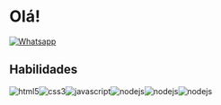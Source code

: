 
# Olá!
[![Whatsapp](https://img.shields.io/badge/WhatsApp-25D366?style=for-the-badge&logo=whatsapp&logoColor=white)](https://wa.me/+5588996459091)

## Habilidades

<div style='display: flex;'>
	<img align='center' alt='html5' src="https://img.shields.io/badge/HTML5-E34F26?style=for-the-badge&logo=html5&logoColor=white"/>
	<img align='center' alt='css3' src="https://img.shields.io/badge/CSS3-1572B6?style=for-the-badge&logo=css3&logoColor=white"/>
	<img align='center' alt='javascript' src="https://img.shields.io/badge/JavaScript-F7DF1E?style=for-the-badge&logo=javascript&logoColor=black"/>
	<img align='center' alt='nodejs' src="https://img.shields.io/badge/Node.js-43853D?style=for-the-badge&logo=node.js&logoColor=white"/>
	<img align='center' alt='nodejs' src="https://img.shields.io/badge/MySQL-00000F?style=for-the-badge&logo=mysql&logoColor=white"/>
	<img align='center' alt='nodejs' src="https://img.shields.io/badge/PostgreSQL-316192?style=for-the-badge&logo=postgresql&logoColor=white"/>
</div><br>

